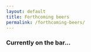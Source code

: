 ```yaml
---
layout: default
title: Forthcoming beers
permalink: /forthcoming-beers/
---
```


<div class="row center-xs">
  <div class="content col-xs-12 col-md-6">
    <h3>Currently on the bar...</h3>
    <div id="beers"></div>
  </div>
  </div>

  <script>
  var Airtable = require('airtable');
  var base = new Airtable({ apiKey: 'keyRH3P8jfewj7AVu' }).base('appcEztmUPjaxmpbo');

  var loadBeers = function() {
    $('#beers').empty();

    base('Table 2').select({
sort: [
{field: 'Name', direction: 'asc'}
]
}).eachPage(function page(records, fetchNextPage) {
  records.forEach(function(record) {
      console.log('Retrieved ', record.get('Name'));

      var $beerInfo = $('<div>');
      $beerInfo.append($('<h3 class=name>').text(record.get('Name')));
      $beerInfo.append($('<span class=seperator>').text(' - '));
      $beerInfo.append($('<span class=brewery>').text(record.get('Brewery')));
      $beerInfo.append($('<span class=abv>').text(record.get('ABV')));
      $beerInfo.append($('<span class=tasting-notes>').text(record.get('TastingNotes')));
      $beerInfo.attr('data-record-id', record.getId());

      $('#beers').append($beerInfo);
      });
  });
};
loadBeers();
</script>

